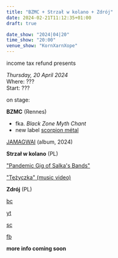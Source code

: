 ```yaml
---
title: "BZMC + Strzał w kolano + Zdrój"
date: 2024-02-21T11:12:35+01:00
draft: true

date_show: "2024|04|20"
time_show: "20:00"
venue_show: "KornXarnXope"
---
```


income tax refund presents

_Thursday, 20 April 2024_
\
Where: ???
\
Start: ???

on stage:

**BZMC** (Rennes)

- fka. _Black Zone Myth Chant_
- new label [scorpion métal](https://scorpionmetal.bandcamp.com)

[JAMAGWAI](https://scorpionmetal.bandcamp.com/album/jamagwai) (album, 2024)

**Strzał w kolano** (PL)

["Pandemic Gig of Salka's Bands"](https://www.youtube.com/watch?v=xp6VyrvAQcs)

["Tężyczka" (music video)](https://www.youtube.com/watch?v=E0YnLSR1yco)

**Zdrój** (PL)

[bc](https://zdroj.bandcamp.com/)

[yt](https://www.youtube.com/playlist?list=PLWHAuT4TINmWSDfhzWqP_zzivvOFwaccj)

[sc](https://soundcloud.com/zdroj/sets)

[fb](https://www.facebook.com/zdrojband)

**more info coming soon**

<!-- ![BZMC + Strzał w kolano + Zdrój](../../posters/2024-04-20.jpg) -->
